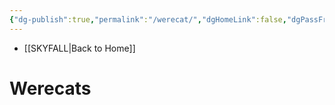 ```yaml
---
{"dg-publish":true,"permalink":"/werecat/","dgHomeLink":false,"dgPassFrontmatter":false}
---
```


- [[SKYFALL|Back to Home]]

# Werecats
